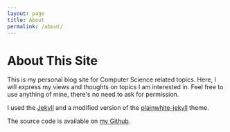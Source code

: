 ```yaml
---
layout: page
title: About
permalink: /about/
---
```


# About This Site

This is my personal blog site for Computer Science related topics. Here, I will express my views and thoughts on topics I am interested in. Feel free to use anything of mine, there's no need to ask for permission.

I used the [Jekyll][jekyll] and a modified version of the [plainwhite-jekyll][plain_gh] theme.

The source code is available on [my Github][site_gh]. 

[jekyll]: https://jekyllrb.com/
[site_gh]: https://github.com/JasonTang99/JasonTang99.github.io
[plain_gh]: https://github.com/thelehhman/plainwhite-jekyll
